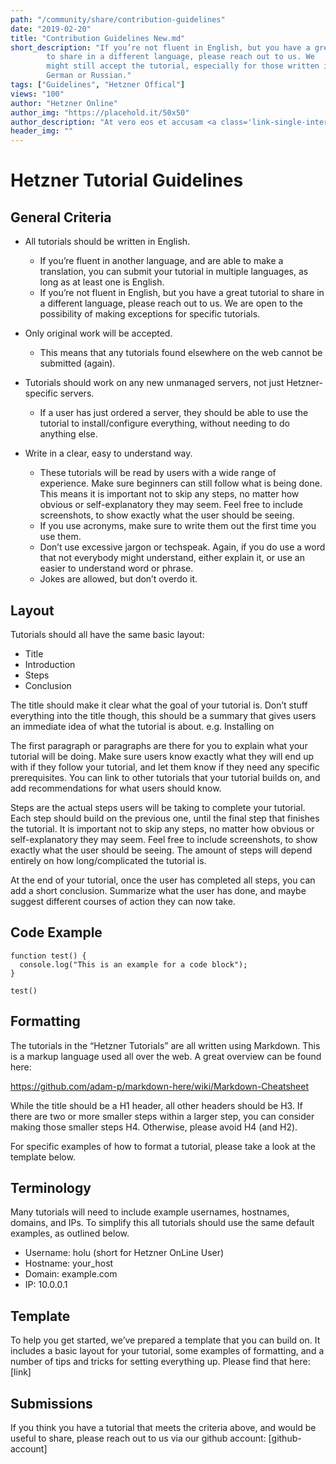 ```yaml
---
path: "/community/share/contribution-guidelines"
date: "2019-02-20"
title: "Contribution Guidelines New.md"
short_description: "If you’re not fluent in English, but you have a great tutorial
        to share in a different language, please reach out to us. We
        might still accept the tutorial, especially for those written in
        German or Russian."
tags: ["Guidelines", "Hetzner Offical"]
views: "100"
author: "Hetzner Online"
author_img: "https://placehold.it/50x50"
author_description: "At vero eos et accusam <a class='link-single-internal' href='#'>Link</a> et justo duo dolores et ea rebum. Stet clita kasd gubergren, no sea takimata sanctus est Lorem ipsum dolor sit amet. Lorem ipsum dolor sit amet, consetetur  <a class='link-single-external' href='#'>Github</a>  sadipscing elitr, sed diam nonumy eirmod tempor"
header_img: ""     
---
```


# Hetzner Tutorial Guidelines

## General Criteria

-   All tutorials should be written in English.
    -   If you’re fluent in another language, and are able to make a translation, you can submit your tutorial in multiple languages, as long as at least one is English.
    -   If you’re not fluent in English, but you have a great tutorial to share in a different language, please reach out to us. We are open to the possibility of making exceptions for specific tutorials.

-   Only original work will be accepted.
    -   This means that any tutorials found elsewhere on the web cannot be submitted (again).

-   Tutorials should work on any new unmanaged servers, not just Hetzner-specific servers.
    -   If a user has just ordered a server, they should be able to use the tutorial to install/configure everything, without needing to do anything else.

-   Write in a clear, easy to understand way.
    -   These tutorials will be read by users with a wide range of experience. Make sure beginners can still follow what is being done. This means it is important not to skip any steps, no matter how obvious or self-explanatory they may seem. Feel free to include screenshots, to show exactly what the user should be seeing.
    -   If you use acronyms, make sure to write them out the first time you use them.
    -   Don’t use excessive jargon or techspeak. Again, if you do use a word that not everybody might understand, either explain it, or use an easier to understand word or phrase.
    -   Jokes are allowed, but don’t overdo it.


## Layout

Tutorials should all have the same basic layout:

-   Title
-   Introduction
-   Steps
-   Conclusion

The title should make it clear what the goal of your tutorial is. Don’t stuff everything into the title though, this should be a summary that gives users an immediate idea of what the tutorial is about. e.g. Installing <software> on <Operating System>

The first paragraph or paragraphs are there for you to explain what your tutorial will be doing. Make sure users know exactly what they will end up with if they follow your tutorial, and let them know if they need any specific prerequisites. You can link to other tutorials that your tutorial builds on, and add recommendations for what users should know.

Steps are the actual steps users will be taking to complete your tutorial. Each step should build on the previous one, until the final step that finishes the tutorial. It is important not to skip any steps, no matter how obvious or self-explanatory they may seem. Feel free to include screenshots, to show exactly what the user should be seeing. The amount of steps will depend entirely on how long/complicated the tutorial is.

At the end of your tutorial, once the user has completed all steps, you can add a short conclusion. Summarize what the user has done, and maybe suggest different courses of action they can now take.

## Code Example

```
function test() {
  console.log("This is an example for a code block");
}

test()
```

## Formatting

The tutorials in the “Hetzner Tutorials” are all written using Markdown.
This is a markup language used all over the web. A great overview can be
found here:

<https://github.com/adam-p/markdown-here/wiki/Markdown-Cheatsheet>

While the title should be a H1 header, all other headers should be H3. If there are two or more smaller steps within a larger step, you can consider making those smaller steps H4. Otherwise, please avoid H4 (and H2).

For specific examples of how to format a tutorial, please take a look at the template below.


## Terminology

Many tutorials will need to include example usernames, hostnames, domains, and IPs. To simplify this all tutorials should use the same default examples, as outlined below.

-   Username: holu (short for Hetzner OnLine User)
-   Hostname: your_host
-   Domain: example.com
-   IP: 10.0.0.1


## Template

To help you get started, we’ve prepared a template that you can build on. It includes a basic layout for your tutorial, some examples of formatting, and a number of tips and tricks for setting everything up. Please find that here:
[link]


## Submissions

If you think you have a tutorial that meets the criteria above, and would be useful to share, please reach out to us via our github account:
[github-account]
